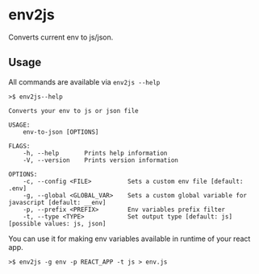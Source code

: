# env2js
Converts current env to js/json.

## Usage

All commands are available via `env2js --help`

```
>$ env2js--help

Converts your env to js or json file

USAGE:
    env-to-json [OPTIONS]

FLAGS:
    -h, --help       Prints help information
    -V, --version    Prints version information

OPTIONS:
    -c, --config <FILE>          Sets a custom env file [default: .env]
    -g, --global <GLOBAL_VAR>    Sets a custom global variable for javascript [default: __env]
    -p, --prefix <PREFIX>        Env variables prefix filter
    -t, --type <TYPE>            Set output type [default: js]  [possible values: js, json]
```

You can use it for making env variables available in runtime of your react app.

```
>$ env2js -g env -p REACT_APP -t js > env.js
```
